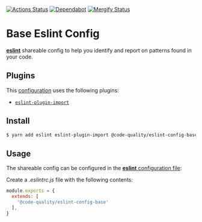 [![Actions Status](https://github.com/code-quality-resources/eslint-config-base/workflows/CI/badge.svg)](https://github.com/code-quality-resources/eslint-config-base/actions?query=workflow%3A%22CI%22)
[![Dependabot](https://badgen.net/dependabot/code-quality-resources/eslint-config-base/223893935?icon=dependabot)](https://dependabot.com/)
[![Mergify Status](https://img.shields.io/endpoint.svg?url=https://gh.mergify.io/badges/code-quality-resources/eslint-config-base&style=flat)](https://mergify.io)

# Base Eslint Config

[**eslint**](https://github.com/eslint/eslint) shareable config to help you identify and report on patterns found in your code.

## Plugins

This [configuration](https://github.com/code-quality-resources/eslint-config-base/blob/master/index.js) uses the following plugins:

- [`eslint-plugin-import`](https://github.com/benmosher/eslint-plugin-import)

## Install

```bash
$ yarn add eslint eslint-plugin-import @code-quality/eslint-config-base -D
```

## Usage

The shareable config can be configured in the [**eslint** configuration file](https://eslint.org/docs/user-guide/configuring):

Create a _.eslintrc.js_ file with the following contents:

```js
module.exports = {
  extends: [
    '@code-quality/eslint-config-base'
  ],
}
```
